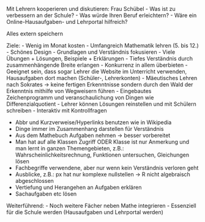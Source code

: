 Mit Lehrern kooperieren und diskutieren: Frau Schübel
	- Was ist zu verbessern an der Schule?
	- Was würde Ihren Beruf erleichtern?
	- Wäre ein Online-Hausaufgaben- und Lehrportal hilfreich?

Alles extern speichern

Ziele:
	- Wenig im Monat kosten
	- Umfangreich Mathematik lehren (5. bis 12.)
	- Schönes Design
	- Grundlagen und Verständnis fokusieren
	- Viele Übungen + Lösungen, Beispiele + Erklärungen
	- Tiefes Verständnis durch zusammenhängende Breite erlangen
	- Konkurrenz in allem überbieten
	- Geeignet sein, dass sogar Lehrer die Website im Unterricht verwenden, Hausaufgaben dort machen (Schüler-, Lehrerkonten)
	- Mäeutisches Lehren nach Sokrates -> keine fertigen Erkenntnisse sondern durch den Wald der Erkenntnis mithilfe von Wegweisern führen
	- Eingebautes Zeichenprogramm und veranschaulichung von Dingen wie Differenzialquotient
	- Lehrer können Lösungen reinstellen und mit Schülern schreiben
	- Interaktiv mit Kontrollfragen



- Abbr und Kurzverweise/Hyperlinks benutzen wie in Wikipedia
- Dinge immer im Zusammenhang darstellen für Verständnis
- Aus dem Mathebuch Aufgaben nehmen -> besser vorbereitet
- Man hat auf alle Klassen Zugriff ODER Klasse ist nur Anmerkung und man lernt in   ganzen Themengebieten, z.B.: Wahrscheinlichkeitsrechnung, Funktionen untersuchen, Gleichungen lösen
- Fachbegriffe verwendene, aber nur wenn kein Verständnis verloren geht
- Ausblicke, z.B.: px hat nur komplexe nullstellen -> R nicht algebraisch abgeschlossen
- Vertiefung und Herangehen an Aufgaben erklären
- Sachaufgaben etc lösen

Weiterführend:
	- Noch weitere Fächer neben Mathe integrieren
	- Essenziell für die Schule werden (Hausaufgaben und Lehrportal werden)